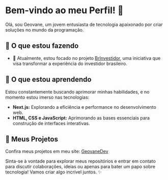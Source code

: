 # Bem-vindo ao meu Perfil! 👋

Olá, sou Geovane, um jovem entusiasta de tecnologia apaixonado por criar soluções no mundo da programação.

## 💼 O que estou fazendo

- 🔭 Atualmente, estou focado no projeto [BrInvestidor](https://github.com/GeovaneDev/BrInvestidor), uma iniciativa que visa transformar a experiência do investidor brasileiro.

## 🌱 O que estou aprendendo

Estou constantemente buscando aprimorar minhas habilidades, e no momento estou imerso nas tecnologias:

- **Next.js:** Explorando a eficiência e performance no desenvolvimento web.
- **HTML, CSS e JavaScript:** Aprimorando as bases essenciais para construção de interfaces interativas.

## 🚀 Meus Projetos

Confira meus projetos em meu site: [GeovaneDev](https://geovanedev.github.io/)

Sinta-se à vontade para explorar meus repositórios e entrar em contato para discutir colaborações, ideias ou apenas para bater um papo sobre tecnologia! Vamos criar algo incrível juntos. ✨
